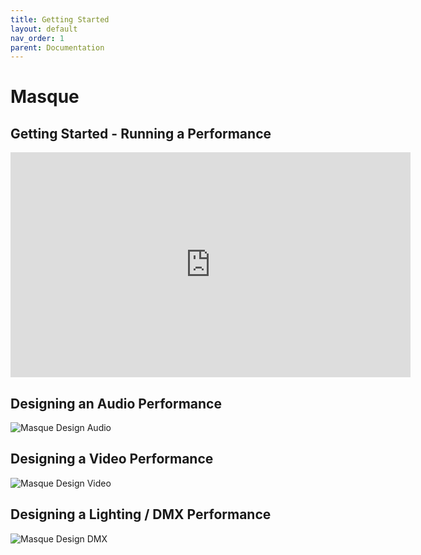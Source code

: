 ```yaml
---
title: Getting Started
layout: default
nav_order: 1
parent: Documentation
---
```


# Masque
## Getting Started - Running a Performance

<iframe width="640" height="360" src="https://www.youtube.com/embed/dQw4w9WgXcQ" title="Rick Astley - Never Gonna Give You Up (Official Music Video)" frameborder="0" allow="accelerometer; autoplay; clipboard-write; encrypted-media; gyroscope; picture-in-picture; web-share" referrerpolicy="strict-origin-when-cross-origin" allowfullscreen></iframe>

## Designing an Audio Performance
![Masque Design Audio](https://youtu.be/dQw4w9WgXcQ)

## Designing a Video Performance
![Masque Design Video](https://youtu.be/dQw4w9WgXcQ)

## Designing a Lighting / DMX Performance
![Masque Design DMX](https://youtu.be/dQw4w9WgXcQ)
